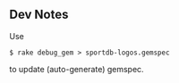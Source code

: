 ## Dev Notes

Use 

    $ rake debug_gem > sportdb-logos.gemspec

to update (auto-generate) gemspec.

